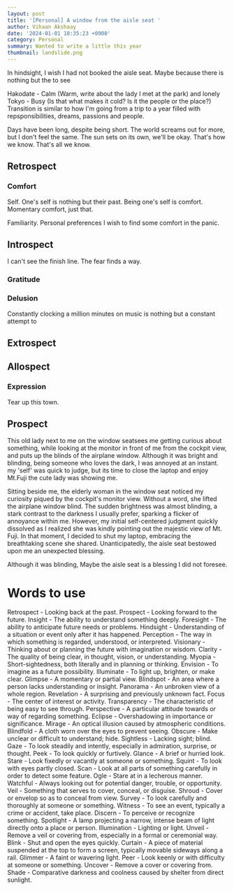 ```yaml
---
layout: post
title: '[Personal] A window from the aisle seat '
author: Vihaan Akshaay
date: '2024-01-01 10:35:23 +0900'
category: Personal
summary: Wanted to write a little this year
thumbnail: landslide.png
---
```


In hindsight, I wish I had not booked the aisle seat. Maybe because there is nothing but the to see 

Hakodate - Calm (Warm, write about the lady I met at the park) and lonely 
Tokyo - Busy (Is that what makes it cold? Is it the people or the place?)
Transition is similar to how I'm going from a trip to a year filled with repsponsibilities, dreams, passions and people.

 Days have been long, despite being short. The world screams out for more, but I don't feel the same. The sun sets on its own, we'll be okay.  That's how we know. That's all we know.

## Retrospect

### Comfort

Self.
One's self is nothing but their past. Being one's self is comfort. Momentary comfort, just that.

Familiarity. 
Personal preferences I wish to find some comfort in the panic.

## Introspect

I can't see the finish line. The fear finds a way.

### Gratitude

### Delusion

Constantly clocking a million minutes on music
 is nothing but a constant attempt to 

## Extrospect



## Allospect



### Expression

Tear up this town.

## Prospect

This  old lady next to me on the window seatsees me getting curious about something, while looking at the monitor in front of me from the cockpit view, and puts up the blinds of the airplane window. Although it was bright and blinding, being someone who loves the dark, I was annoyed at an instant.  my 'self' was quick to judge, but its time to close the laptop and enjoy Mt.Fuji the cute lady was showing me.

Sitting beside me, the elderly woman in the window seat noticed my curiosity piqued by the cockpit's monitor view. Without a word, she lifted the airplane window blind. The sudden brightness was almost blinding, a stark contrast to the darkness I usually prefer, sparking a flicker of annoyance within me. However, my initial self-centered judgment quickly dissolved as I realized she was kindly pointing out the majestic view of Mt. Fuji. In that moment, I decided to shut my laptop, embracing the breathtaking scene she shared. Unanticipatedly, the aisle seat bestowed upon me an unexpected blessing.

Although it was blinding, 
Maybe the aisle seat is a blessing I did not foresee.

# Words to use

Retrospect - Looking back at the past.
Prospect - Looking forward to the future.
Insight - The ability to understand something deeply.
Foresight - The ability to anticipate future needs or problems.
Hindsight - Understanding of a situation or event only after it has happened.
Perception - The way in which something is regarded, understood, or interpreted.
Visionary - Thinking about or planning the future with imagination or wisdom.
Clarity - The quality of being clear, in thought, vision, or understanding.
Myopia - Short-sightedness, both literally and in planning or thinking.
Envision - To imagine as a future possibility.
Illuminate - To light up, brighten, or make clear.
Glimpse - A momentary or partial view.
Blindspot - An area where a person lacks understanding or insight.
Panorama - An unbroken view of a whole region.
Revelation - A surprising and previously unknown fact.
Focus - The center of interest or activity.
Transparency - The characteristic of being easy to see through.
Perspective - A particular attitude towards or way of regarding something.
Eclipse - Overshadowing in importance or significance.
Mirage - An optical illusion caused by atmospheric conditions.
Blindfold - A cloth worn over the eyes to prevent seeing.
Obscure - Make unclear or difficult to understand; hide.
Sightless - Lacking sight; blind.
Gaze - To look steadily and intently, especially in admiration, surprise, or thought.
Peek - To look quickly or furtively.
Glance - A brief or hurried look.
Stare - Look fixedly or vacantly at someone or something.
Squint - To look with eyes partly closed.
Scan - Look at all parts of something carefully in order to detect some feature.
Ogle - Stare at in a lecherous manner.
Watchful - Always looking out for potential danger, trouble, or opportunity.
Veil - Something that serves to cover, conceal, or disguise.
Shroud - Cover or envelop so as to conceal from view.
Survey - To look carefully and thoroughly at someone or something.
Witness - To see an event, typically a crime or accident, take place.
Discern - To perceive or recognize something.
Spotlight - A lamp projecting a narrow, intense beam of light directly onto a place or person.
Illumination - Lighting or light.
Unveil - Remove a veil or covering from, especially in a formal or ceremonial way.
Blink - Shut and open the eyes quickly.
Curtain - A piece of material suspended at the top to form a screen, typically movable sideways along a rail.
Glimmer - A faint or wavering light.
Peer - Look keenly or with difficulty at someone or something.
Uncover - Remove a cover or covering from.
Shade - Comparative darkness and coolness caused by shelter from direct sunlight.